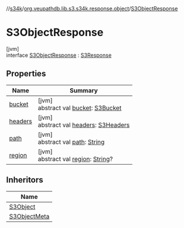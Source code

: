 //[s34k](../../../index.md)/[org.veupathdb.lib.s3.s34k.response.object](../index.md)/[S3ObjectResponse](index.md)

# S3ObjectResponse

[jvm]\
interface [S3ObjectResponse](index.md) : [S3Response](../../org.veupathdb.lib.s3.s34k.response/-s3-response/index.md)

## Properties

| Name | Summary |
|---|---|
| [bucket](../../org.veupathdb.lib.s3.s34k.response/-s3-response/bucket.md) | [jvm]<br>abstract val [bucket](../../org.veupathdb.lib.s3.s34k.response/-s3-response/bucket.md): [S3Bucket](../../org.veupathdb.lib.s3.s34k.response.bucket/-s3-bucket/index.md) |
| [headers](../../org.veupathdb.lib.s3.s34k.response/-s3-response/headers.md) | [jvm]<br>abstract val [headers](../../org.veupathdb.lib.s3.s34k.response/-s3-response/headers.md): [S3Headers](../../org.veupathdb.lib.s3.s34k.fields.headers/-s3-headers/index.md) |
| [path](path.md) | [jvm]<br>abstract val [path](path.md): [String](https://kotlinlang.org/api/latest/jvm/stdlib/kotlin/-string/index.html) |
| [region](../../org.veupathdb.lib.s3.s34k.response/-s3-response/region.md) | [jvm]<br>abstract val [region](../../org.veupathdb.lib.s3.s34k.response/-s3-response/region.md): [String](https://kotlinlang.org/api/latest/jvm/stdlib/kotlin/-string/index.html)? |

## Inheritors

| Name |
|---|
| [S3Object](../-s3-object/index.md) |
| [S3ObjectMeta](../-s3-object-meta/index.md) |
